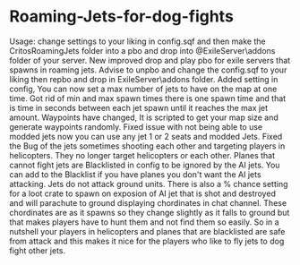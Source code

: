 # Roaming-Jets-for-dog-fights
Usage: change settings to your liking in config.sqf and then make the CritosRoamingJets folder into a pbo and drop into @ExileServer\addons folder of your server.
New improved drop and play pbo for exile servers that spawns in roaming jets. Advise to unpbo and change the config.sqf to your liking then repbo and drop in ExileServer\addons folder. Added setting in config, You can now set a max number of jets to have on the map at one time. Got rid of min and max spawn times there is one spawn time and that is time in seconds between each jet spawn until it reaches the max jet amount. Waypoints have changed, It is scripted to get your map size and generate waypoints randomly. Fixed issue with not being able to use modded jets now you can use any jet 1 or 2 seats and modded Jets. Fixed the Bug of the jets sometimes shooting each other and targeting players in helicopters. They no longer target helicopters or each other. Planes that cannot fight jets are Blacklisted in config to be ignored by the AI jets. You can add to the Blacklist if you have planes you don't want the AI jets attacking. Jets do not attack ground units. There is also a % chance setting for a loot crate to spawn on exposion of AI jet that is shot and destroyed and will parachute to ground displaying chordinates in chat channel. These chordinates are as it spawns so they change slightly as it falls to ground but that makes players have to hunt them and not find them so easily. So in a nutshell your players in helicopters and planes that are blacklisted are safe from attack and this makes it nice for the players who like to fly jets to dog fight other jets.
